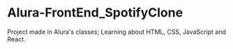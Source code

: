 # Alura-FrontEnd_SpotifyClone
Project made in Alura's classes; Learning about HTML, CSS, JavaScript and React.
